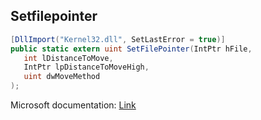 ## Setfilepointer

```csharp
[DllImport("Kernel32.dll", SetLastError = true)]
public static extern uint SetFilePointer(IntPtr hFile,
   int lDistanceToMove,
   IntPtr lpDistanceToMoveHigh,
   uint dwMoveMethod
);
```

Microsoft documentation: [Link](https://docs.microsoft.com/en-us/windows/win32/api/fileapi/nf-fileapi-setfilepointer)
